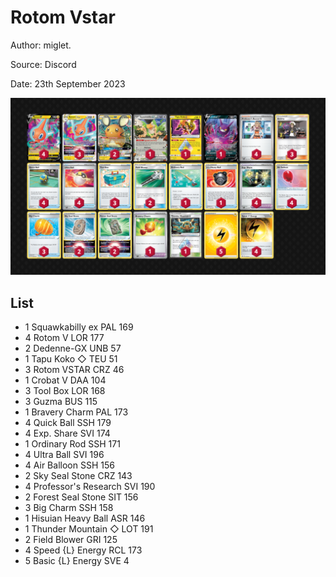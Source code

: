 # Rotom Vstar

Author: miglet.

Source: Discord

Date: 23th September 2023

![decklist](../../images/MEW/Rotom%20Vstar/1-%20Rotom%20Vstar.png)

## List

* 1 Squawkabilly ex PAL 169
* 4 Rotom V LOR 177
* 2 Dedenne-GX UNB 57
* 1 Tapu Koko ◇ TEU 51
* 3 Rotom VSTAR CRZ 46
* 1 Crobat V DAA 104
* 3 Tool Box LOR 168
* 3 Guzma BUS 115
* 1 Bravery Charm PAL 173
* 4 Quick Ball SSH 179
* 4 Exp. Share SVI 174
* 1 Ordinary Rod SSH 171
* 4 Ultra Ball SVI 196
* 4 Air Balloon SSH 156
* 2 Sky Seal Stone CRZ 143
* 4 Professor's Research SVI 190
* 2 Forest Seal Stone SIT 156
* 3 Big Charm SSH 158
* 1 Hisuian Heavy Ball ASR 146
* 1 Thunder Mountain ◇ LOT 191
* 2 Field Blower GRI 125
* 4 Speed {L} Energy RCL 173
* 5 Basic {L} Energy SVE 4
